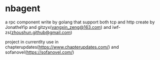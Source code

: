 # nbagent
a rpc component write by golang  that support both tcp and http create by JonatheYip and gitzyx(yangxin_zeng@163.com) and iwf-zs(zhoushun.github@gmail.com)

project in currentlty use in chapterupdates(https://www.chapterupdates.com/) and sofanovel(https://sofanovel.com/)

